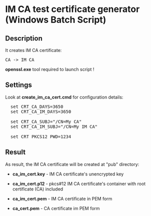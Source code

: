 # IM CA test certificate generator (Windows Batch Script)

## Description

It creates IM CA certificate: 
<pre>CA -> IM CA</pre>

**openssl.exe** tool required to launch script !

## Settings

Look at **create_im_ca_cert.cmd** for configuration details:
<pre>
  set CRT_CA_DAYS=3650
  set CRT_CA_IM_DAYS=3650

  set CRT_CA_SUBJ="/CN=My CA"
  set CRT_CA_IM_SUBJ="/CN=My IM CA"

  set CRT_PKCS12_PWD=1234
</pre>

## Result

As result, the IM CA certificate will be created at "pub" directory:

- **ca_im_cert.key** - IM CA certificate's unencrypted key

- **ca_im_cert.p12** - pkcs#12 IM CA certificate's container with root certificate (CA) included

- **ca_im_cert.pem** - IM CA certificate in PEM form

- **ca_cert.pem** - CA certificate im PEM form

